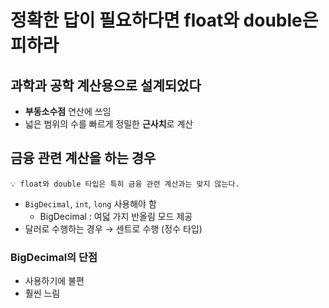 # 정확한 답이 필요하다면 float와 double은 피하라

## 과학과 공학 계산용으로 설계되었다

- **부동소수점** 연산에 쓰임
- 넓은 범위의 수를 빠르게 정밀한 **근사치**로 계산

## 금융 관련 계산을 하는 경우

```
💡 float와 double 타입은 특히 금융 관련 계산과는 맞지 않는다.
```

- `BigDecimal`, `int`, `long` 사용해야 함
    - BigDecimal : 여덟 가지 반올림 모드 제공
- 달러로 수행하는 경우 → 센트로 수행 (정수 타입)

### BigDecimal의 단점

- 사용하기에 불편
- 훨씬 느림